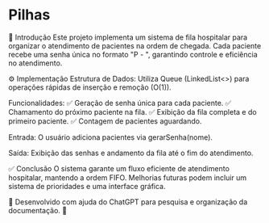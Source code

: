# Pilhas
📌 Introdução
Este projeto implementa um sistema de fila hospitalar para organizar o atendimento de pacientes na ordem de chegada. Cada paciente recebe uma senha única no formato "P<number> - <Nome>", garantindo controle e eficiência no atendimento.

⚙️ Implementação
Estrutura de Dados: Utiliza Queue (LinkedList<>) para operações rápidas de inserção e remoção (O(1)).

Funcionalidades:
✅ Geração de senha única para cada paciente.
✅ Chamamento do próximo paciente na fila.
✅ Exibição da fila completa e do primeiro paciente.
✅ Contagem de pacientes aguardando.

Entrada: O usuário adiciona pacientes via gerarSenha(nome).

Saída: Exibição das senhas e andamento da fila até o fim do atendimento.

✅ Conclusão
O sistema garante um fluxo eficiente de atendimento hospitalar, mantendo a ordem FIFO. Melhorias futuras podem incluir um sistema de prioridades e uma interface gráfica.

📌 Desenvolvido com ajuda do ChatGPT para pesquisa e organização da documentação. 🚀
